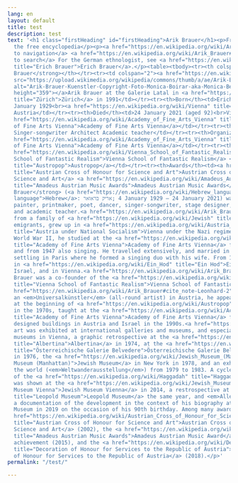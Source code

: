 ```yaml
---
lang: en
layout: default
title: test
description: test
text: '<h1 class="firstHeading" id="firstHeading">Arik Brauer</h1><p>From Wikipedia,
  the free encyclopedia</p><p><a href="https://en.wikipedia.org/wiki/Arik_Brauer#mw-head">Jump
  to navigation</a> <a href="https://en.wikipedia.org/wiki/Arik_Brauer#searchInput">Jump
  to search</a> For the German ethnologist, see <a href="https://en.wikipedia.org/wiki/Erich_Brauer"
  title="Erich Brauer">Erich Brauer</a>.</p><table><tbody><tr><th colspan="2"><strong>Arik
  Brauer</strong></th></tr><tr><td colspan="2"><a href="https://en.wikipedia.org/wiki/File:Arik-Brauer-Kuenstler-Copyright-Foto-Monica-Boirar-aka-Monica-Beurer.jpg"><img
  src="https://upload.wikimedia.org/wikipedia/commons/thumb/a/ae/Arik-Brauer-Kuenstler-Copyright-Foto-Monica-Boirar-aka-Monica-Beurer.jpg/240px-Arik-Brauer-Kuenstler-Copyright-Foto-Monica-Boirar-aka-Monica-Beurer.jpg"
  alt="Arik-Brauer-Kuenstler-Copyright-Foto-Monica-Boirar-aka-Monica-Beurer.jpg" width="240"
  height="359"></a>Arik Brauer at the Galerie Latal in <a href="https://en.wikipedia.org/wiki/Z%C3%BCrich"
  title="Zürich">Zürich</a> in 1991</td></tr><tr><th>Born</th><td>Erich Brauer<br>4
  January 1929<br><a href="https://en.wikipedia.org/wiki/Vienna" title="Vienna">Vienna</a>,
  Austria</td></tr><tr><th>Died</th><td>24 January 2021 (aged 92)<br>Vienna, Austria</td></tr><tr><th>Education</th><td><a
  href="https://en.wikipedia.org/wiki/Academy_of_Fine_Arts_Vienna" title="Academy
  of Fine Arts Vienna">Academy of Fine Arts Vienna</a></td></tr><tr><th>Occupation</th><td>Painter
  Singer-songwriter Architect Academic teacher</td></tr><tr><th>Organization</th><td><a
  href="https://en.wikipedia.org/wiki/Academy_of_Fine_Arts_Vienna" title="Academy
  of Fine Arts Vienna">Academy of Fine Arts Vienna</a></td></tr><tr><th>Known for</th><td><a
  href="https://en.wikipedia.org/wiki/Vienna_School_of_Fantastic_Realism" title="Vienna
  School of Fantastic Realism">Vienna School of Fantastic Realism</a> <a href="https://en.wikipedia.org/wiki/Austropop"
  title="Austropop">Austropop</a></td></tr><tr><th>Awards</th><td><a href="https://en.wikipedia.org/wiki/Austrian_Cross_of_Honour_for_Science_and_Art"
  title="Austrian Cross of Honour for Science and Art">Austrian Cross of Honour for
  Science and Art</a> <a href="https://en.wikipedia.org/wiki/Amadeus_Austrian_Music_Awards"
  title="Amadeus Austrian Music Awards">Amadeus Austrian Music Awards</a></td></tr></tbody></table><p><strong>Arik
  Brauer</strong> (<a href="https://en.wikipedia.org/wiki/Hebrew_language" title="Hebrew
  language">Hebrew</a>: אריק בראואר‎; 4 January 1929 – 24 January 2021) was an Austrian
  painter, printmaker, poet, dancer, singer-songwriter, stage designer, architect,
  and academic teacher.<a href="https://en.wikipedia.org/wiki/Arik_Brauer#cite_note-Spera-1">[1]</a></p><p>Brauer,
  from a family of <a href="https://en.wikipedia.org/wiki/Jewish" title="Jewish">Jewish</a>
  emigrants, grew up in <a href="https://en.wikipedia.org/wiki/Austria_under_National_Socialism"
  title="Austria under National Socialism">Vienna under the Nazi regime</a>. After
  World War II, he studied at the <a href="https://en.wikipedia.org/wiki/Academy_of_Fine_Arts_Vienna"
  title="Academy of Fine Arts Vienna">Academy of Fine Arts Vienna</a> from age 16,
  and from 1947 also singing. He travelled extensively, and married in Israel in 1957,
  settling in Paris where he formed a singing duo with his wife. From 1963, they lived
  in <a href="https://en.wikipedia.org/wiki/Ein_Hod" title="Ein Hod">Ein Hod</a>,
  Israel, and in Vienna.<a href="https://en.wikipedia.org/wiki/Arik_Brauer#cite_note-Spera-1">[1]</a>
  Brauer was a co-founder of the <a href="https://en.wikipedia.org/wiki/Vienna_School_of_Fantastic_Realism"
  title="Vienna School of Fantastic Realism">Vienna School of Fantastic Realism</a>.<a
  href="https://en.wikipedia.org/wiki/Arik_Brauer#cite_note-Leonhard-2">[2]</a> Called
  an <em>Universalkünstler</em> (all-round artist) in Austria, he appeared as a singer-songwriter
  at the beginning of <a href="https://en.wikipedia.org/wiki/Austropop" title="Austropop">Austropop</a>
  in the 1970s, taught at the <a href="https://en.wikipedia.org/wiki/Academy_of_Fine_Arts_Vienna"
  title="Academy of Fine Arts Vienna">Academy of Fine Arts Vienna</a> from 1985, and
  designed buildings in Austria and Israel in the 1990s.<a href="https://en.wikipedia.org/wiki/Arik_Brauer#cite_note-Föderl-Schmid-3">[3]</a></p><p>His
  art was exhibited at international galleries and museums, and especially at major
  museums in Vienna, a graphic retrospective at the <a href="https://en.wikipedia.org/wiki/Albertina"
  title="Albertina">Albertina</a> in 1974, at the <a href="https://en.wikipedia.org/wiki/%C3%96sterreichische_Galerie_Belvedere"
  title="Österreichische Galerie Belvedere">Österreichische Galerie Belvedere</a>
  in 1976, the <a href="https://en.wikipedia.org/wiki/Jewish_Museum_(Manhattan)" title="Jewish
  Museum (Manhattan)">Jewish Museum</a> in New York in 1978, and an exhibition travelling
  the world (<em>Weltwanderausstellung</em>) from 1979 to 1983. A cycle of illustrations
  of the <a href="https://en.wikipedia.org/wiki/Haggadah" title="Haggadah">Haggadah</a>
  was shown at the <a href="https://en.wikipedia.org/wiki/Jewish_Museum_Vienna" title="Jewish
  Museum Vienna">Jewish Museum Vienna</a> in 2014, a restrospective at the <a href="https://en.wikipedia.org/wiki/Leopold_Museum"
  title="Leopold Museum">Leopold Museum</a> the same year, and <em>Alle meine Künste</em>,
  a documentation of the development in the context of his biography at the Jewish
  Museum in 2019 on the occasion of his 90th birthday. Among many awards are the <a
  href="https://en.wikipedia.org/wiki/Austrian_Cross_of_Honour_for_Science_and_Art"
  title="Austrian Cross of Honour for Science and Art">Austrian Cross of Honour for
  Science and Art</a> (2002), the <a href="https://en.wikipedia.org/wiki/Amadeus_Austrian_Music_Awards"
  title="Amadeus Austrian Music Awards">Amadeus Austrian Music Award</a> for his lifetime
  achievement (2015), and the <a href="https://en.wikipedia.org/wiki/Decoration_of_Honour_for_Services_to_the_Republic_of_Austria"
  title="Decoration of Honour for Services to the Republic of Austria">Decoration
  of Honour for Services to the Republic of Austria</a> (2018).</p>'
permalink: "/test/"

---
```

